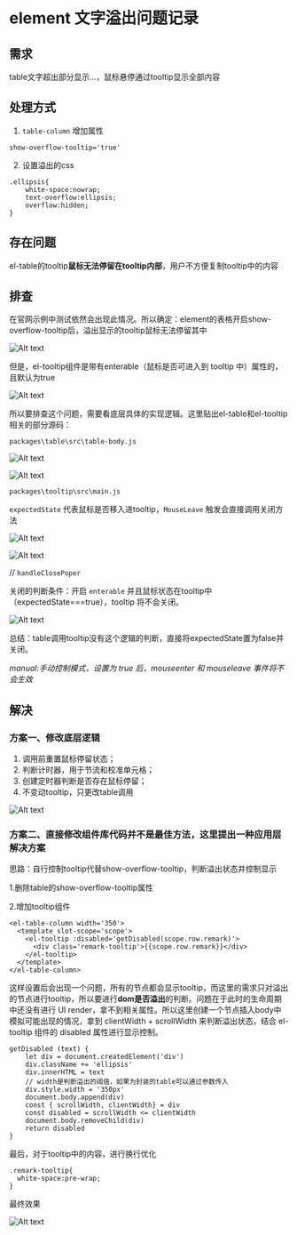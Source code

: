 # element 文字溢出问题记录


## 需求

table文字超出部分显示...，鼠标悬停通过tooltip显示全部内容

## 处理方式

1. `table-column` 增加属性

```
show-overflow-tooltip='true'
```

2. 设置溢出的css

```
.ellipsis{
    white-space:nowrap;
    text-overflow:ellipsis;
    overflow:hidden;
}
```

## 存在问题

el-table的tooltip**鼠标无法停留在tooltip内部**，用户不方便复制tooltip中的内容

## 排查

在官网示例中测试依然会出现此情况。所以确定：element的表格开启show-overflow-tooltip后，溢出显示的tooltip鼠标无法停留其中

![Alt text](/src/img/el-table-show-overflow-tooltip.gif)

但是，el-tooltip组件是带有enterable（鼠标是否可进入到 tooltip 中）属性的，且默认为true

![Alt text](/src/img/el-tooltip-attr.png)

所以要排查这个问题，需要看底层具体的实现逻辑。这里贴出el-table和el-tooltip相关的部分源码：

`packages\table\src\table-body.js`

![Alt text](/src/img/el-table-problem.png)

![Alt text](/src/img/el-table-setExpectedState.png)

`packages\tooltip\src\main.js`

`expectedState` 代表鼠标是否移入进tooltip，`MouseLeave` 触发会直接调用关闭方法

![Alt text](/src/img/el-tooltip-dom.png)

![Alt text](/src/img/el-tooltip-activateTooltip.png)

// `handleClosePoper` 

关闭的判断条件：开启 `enterable` 并且鼠标状态在tooltip中（expectedState===true），tooltip 将不会关闭。

![Alt text](/src/img/el-tooltip-handleShowPopper.png)

总结：table调用tooltip没有这个逻辑的判断，直接将expectedState置为false并关闭。

*manual:手动控制模式，设置为 true 后，mouseenter 和 mouseleave 事件将不会生效*

## 解决

### 方案一、修改底层逻辑

1. 调用前重置鼠标停留状态；
2. 判断计时器，用于节流和校准单元格；
3. 创建定时器判断是否存在鼠标停留；
4. 不变动tooltip，只更改table调用

![Alt text](/src/img/el-table-fixcode.png)


### 方案二、直接修改组件库代码并不是最佳方法，这里提出一种应用层解决方案

思路：自行控制tooltip代替show-overflow-tooltip，判断溢出状态并控制显示

1.删除table的show-overflow-tooltip属性

2.增加tooltip组件

```
<el-table-column width='350'>
  <template slot-scope='scope'>
    <el-tooltip :disabled='getDisabled(scope.row.remark)'>
      <div class='remark-tooltip'>{{scope.row.remark}}</div>
    </el-tooltip>
  </template>
</el-table-column>
```

这样设置后会出现一个问题，所有的节点都会显示tooltip，而这里的需求只对溢出的节点进行tooltip，所以要进行**dom是否溢出**的判断。问题在于此时的生命周期中还没有进行 UI render，拿不到相关属性。所以这里创建一个节点插入body中模拟可能出现的情况，拿到 clientWidth + scrollWidth 来判断溢出状态，结合 el-tooltip 组件的 disabled 属性进行显示控制。
```
getDisabled (text) {
    let div = document.createdElement('div')
    div.className += 'ellipsis'
    div.innerHTML = text
    // width是判断溢出的阈值，如果为封装的table可以通过参数传入
    div.style.width = '350px'
    document.body.append(div)
    const { scrollWidth, clientWidth} = div
    const disabled = scrollWidth <= clientWidth
    document.body.removeChild(div)
    return disabled
}
```
最后，对于tooltip中的内容，进行换行优化

```
.remark-tooltip{
  white-space:pre-wrap;
}
```

最终效果

![Alt text](/src/img/el-table-fix.gif)